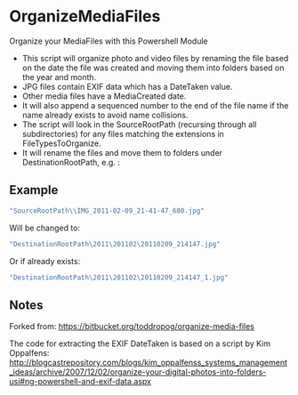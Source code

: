 OrganizeMediaFiles
==================
Organize your MediaFiles with this Powershell  Module

* This script will organize photo and video files by renaming the file based on the date the
file was created and moving them into folders based on the year and month. 
* JPG files contain EXIF data which has a DateTaken value. 
* Other media files have a MediaCreated date.  
* It will also append a sequenced number to the end of the file name if the name already exists to avoid name collisions. 
* The script will look in the SourceRootPath (recursing through all subdirectories) for any files matching
the extensions in FileTypesToOrganize. 
* It will rename the files and move them to folders under DestinationRootPath, e.g. :

## Example
```powershell
"SourceRootPath\\IMG_2011-02-09_21-41-47_680.jpg"
```
Will be changed to:
```powershell
"DestinationRootPath\2011\201102\20110209_214147.jpg"
```
Or if already exists:
```powershell
"DestinationRootPath\2011\201102\20110209_214147_1.jpg"
```

## Notes
Forked from: 
https://bitbucket.org/toddropog/organize-media-files

The code for extracting the EXIF DateTaken is based on a script by Kim Oppalfens:
http://blogcastrepository.com/blogs/kim_oppalfenss_systems_management_ideas/archive/2007/12/02/organize-your-digital-photos-into-folders-usi#ng-powershell-and-exif-data.aspx
